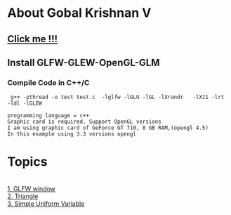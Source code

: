 # About Gobal Krishnan V
## [Click me !!!](https://engineer-ece.github.io/Home/)
## Install GLFW-GLEW-OpenGL-GLM

### Compile Code in C++/C

```
 g++ -pthread -o test test.c  -lglfw -lGLU -lGL -lXrandr   -lX11 -lrt -ldl -lGLEW
```

```
programming language = c++
Graphic card is required. Support OpenGL versions 
I am using graphic card of GeForce GT 710, 8 GB RAM,(opengl 4.5)
In this example using 3.3 versions opengl
```

# Topics 

 <br> [1. GLFW window](https://github.com/engineer-ece/GLFW-GLEW-OpenGL/blob/main/Graphics/1.%20Create%20Window/main.cpp)
 <br> [2. Triangle](https://github.com/engineer-ece/GLFW-GLEW-OpenGL/blob/main/Graphics/2.%20Triangle/main.cpp)
 <br> [3. Simple Uniform Variable](https://github.com/engineer-ece/GLFW-GLEW-OpenGL/blob/main/Graphics/3.%20Simple%20Uniform%20Variable/main.cpp)
